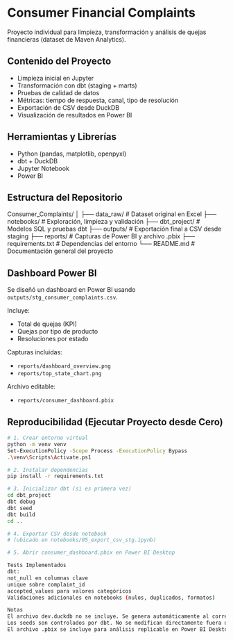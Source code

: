# Consumer Financial Complaints

Proyecto individual para limpieza, transformación y análisis de quejas financieras (dataset de Maven Analytics).

## Contenido del Proyecto

- Limpieza inicial en Jupyter
- Transformación con dbt (staging + marts)
- Pruebas de calidad de datos
- Métricas: tiempo de respuesta, canal, tipo de resolución
- Exportación de CSV desde DuckDB
- Visualización de resultados en Power BI

## Herramientas y Librerías

- Python (pandas, matplotlib, openpyxl)
- dbt + DuckDB
- Jupyter Notebook
- Power BI

## Estructura del Repositorio

Consumer_Complaints/
│
├── data_raw/ # Dataset original en Excel
├── notebooks/ # Exploración, limpieza y validación
├── dbt_project/ # Modelos SQL y pruebas dbt
├── outputs/ # Exportación final a CSV desde staging
├── reports/ # Capturas de Power BI y archivo .pbix
├── requirements.txt # Dependencias del entorno
└── README.md # Documentación general del proyecto

## Dashboard Power BI

Se diseñó un dashboard en Power BI usando `outputs/stg_consumer_complaints.csv`.

Incluye:

- Total de quejas (KPI)
- Quejas por tipo de producto
- Resoluciones por estado

Capturas incluidas:

- `reports/dashboard_overview.png`
- `reports/top_state_chart.png`

Archivo editable:

- `reports/consumer_dashboard.pbix`

## Reproducibilidad (Ejecutar Proyecto desde Cero)

```bash
# 1. Crear entorno virtual
python -m venv venv
Set-ExecutionPolicy -Scope Process -ExecutionPolicy Bypass
.\venv\Scripts\Activate.ps1

# 2. Instalar dependencias
pip install -r requirements.txt

# 3. Inicializar dbt (si es primera vez)
cd dbt_project
dbt debug
dbt seed
dbt build
cd ..

# 4. Exportar CSV desde notebook
# (ubicado en notebooks/05_export_csv_stg.ipynb)

# 5. Abrir consumer_dashboard.pbix en Power BI Desktop

Tests Implementados
dbt:
not_null en columnas clave
unique sobre complaint_id
accepted_values para valores categóricos
Validaciones adicionales en notebooks (nulos, duplicados, formatos)

Notas
El archivo dev.duckdb no se incluye. Se genera automáticamente al correr dbt build.
Los seeds son controlados por dbt. No se modifican directamente fuera del flujo reproducible.
El archivo .pbix se incluye para análisis replicable en Power BI Desktop.



